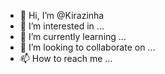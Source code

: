 - 👋 Hi, I’m @Kirazinha
- 👀 I’m interested in ...
- 🌱 I’m currently learning ...
- 💞️ I’m looking to collaborate on ...
- 📫 How to reach me ...

<!---
Kirazinha/Kirazinha is a ✨ special ✨ repository because its `README.md` (this file) appears on your GitHub profile.
You can click the Preview link to take a look at your changes.
--->
